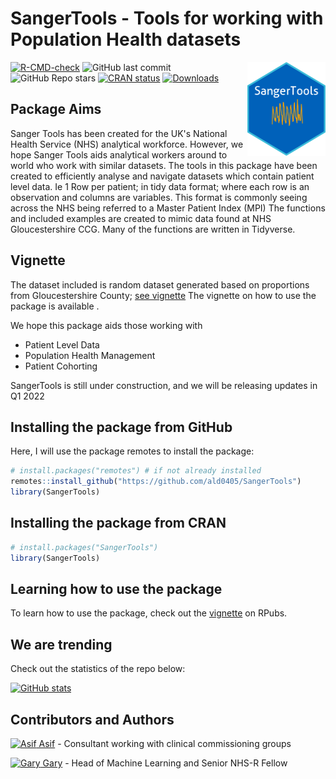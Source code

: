 # SangerTools - Tools for working with Population Health datasets

<p><a href="https://hutsons-hacks.info/"><img src = "man/figures/sangertoolshex.png" width = "125px" height = "150px" align="right"></a></p>

 <!-- badges: start -->
  [![R-CMD-check](https://github.com/ald0405/SangerTools/workflows/R-CMD-check/badge.svg)](https://github.com/ald0405/SangerTools/actions)
![GitHub last commit](https://img.shields.io/github/last-commit/ald0405/SangerTools)
![GitHub Repo stars](https://img.shields.io/github/stars/ald0405/SangerTools?label=SangerToolsR%20Stars)
 [![CRAN status](https://www.r-pkg.org/badges/version/ConfusionTableR)](https://CRAN.R-project.org/package=SangerTools) 
 [![Downloads](https://cranlogs.r-pkg.org/badges/grand-total/SangerTools)](https://cran.r-project.org/package=SangerTools)
 
  <!-- badges: end -->

## Package Aims 

Sanger Tools has been created for the UK's National Health Service (NHS) analytical workforce. However, we hope Sanger Tools aids analytical workers around to world who work with similar datasets. 
The tools in this package have been created to efficiently analyse and navigate datasets which contain patient level data. Ie 1 Row per patient; in tidy data format; where each row is an observation and columns are variables.  This format is commonly seeing across the NHS being referred to a Master Patient Index (MPI)
The functions and included examples are created to mimic data found at NHS Gloucestershire CCG. Many of the functions are written in Tidyverse.

## Vignette
The dataset included is random dataset generated based on proportions from Gloucestershire County; <a href="https://www.rpubs.com/StatsGary/851661">see vignette</a> 
The vignette on how to use the package is available .

We hope this package aids those working with 
* Patient Level Data
* Population Health Management
* Patient Cohorting 

SangerTools is still under construction, and we will be releasing updates in Q1 2022


## Installing the package from GitHub

Here, I will use the package remotes to install the package:

``` r
# install.packages("remotes") # if not already installed
remotes::install_github("https://github.com/ald0405/SangerTools")
library(SangerTools)

```
## Installing the package from CRAN

``` r
# install.packages("SangerTools")
library(SangerTools)

```

## Learning how to use the package

To learn how to use the package, check out the [vignette](https://rpubs.com/StatsGary/851661) on RPubs.

## We are trending

Check out the statistics of the repo below:

[![GitHub stats](https://github-readme-stats.vercel.app/api?username=ald0405)](https://github.com/anuraghazra/github-readme-stats)

## Contributors and Authors
[![Asif](https://i.stack.imgur.com/gVE0j.png) Asif](https://www.linkedin.com/in/asiflaldin/) - Consultant working with clinical commissioning groups

[![Gary](https://i.stack.imgur.com/gVE0j.png) Gary](https://www.linkedin.com/in/ghutson/) - Head of Machine Learning and Senior NHS-R Fellow
